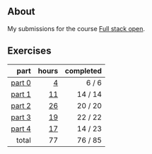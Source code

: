 ## About

My submissions for the course [Full stack open](https://fullstackopen.com/en/).

## Exercises

|                       part |                 hours | completed |
| -------------------------: | --------------------: | --------: |
| [part 0](exercises/part00) |  [4](hours.md#part-0) |    6 /  6 |
| [part 1](exercises/part01) | [11](hours.md#part-1) |   14 / 14 |
| [part 2](exercises/part02) | [26](hours.md#part-2) |   20 / 20 |
| [part 3](exercises/part03) | [19](hours.md#part-3) |   22 / 22 |
| [part 4](exercises/part04) | [17](hours.md#part-4) |   14 / 23 |
|                      total |                    77 |   76 / 85 |
